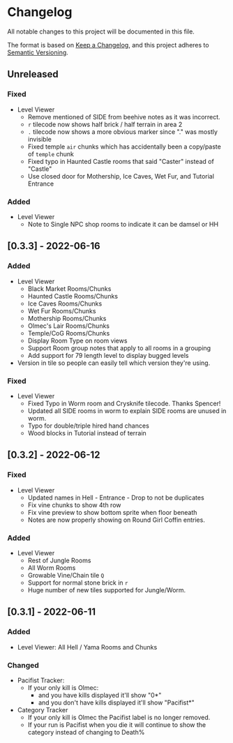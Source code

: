 # Changelog

All notable changes to this project will be documented in this file.

The format is based on [Keep a Changelog](https://keepachangelog.com/en/1.0.0/),
and this project adheres to [Semantic Versioning](https://semver.org/spec/v2.0.0.html).

## Unreleased

### Fixed

- Level Viewer
  - Remove mentioned of SIDE from beehive notes as it was incorrect.
  - `r` tilecode now shows half brick / half terrain in area 2
  - `.` tilecode now shows a more obvious marker since "." was mostly invisible
  - Fixed temple `air` chunks which has accidentally been a copy/paste of `temple` chunk
  - Fixed typo in Haunted Castle rooms that said "Caster" instead of "Castle"
  - Use closed door for Mothership, Ice Caves, Wet Fur, and Tutorial Entrance

### Added

- Level Viewer
  - Note to Single NPC shop rooms to indicate it can be damsel or HH

## [0.3.3] - 2022-06-16

### Added

- Level Viewer
  - Black Market Rooms/Chunks
  - Haunted Castle Rooms/Chunks
  - Ice Caves Rooms/Chunks
  - Wet Fur Rooms/Chunks
  - Mothership Rooms/Chunks
  - Olmec's Lair Rooms/Chunks
  - Temple/CoG Rooms/Chunks
  - Display Room Type on room views
  - Support Room group notes that apply to all rooms in a grouping
  - Add support for 79 length level to display bugged levels
- Version in tile so people can easily tell which version they're using.

### Fixed

- Level Viewer
  - Fixed Typo in Worm room and Crysknife tilecode. Thanks Spencer!
  - Updated all SIDE rooms in worm to explain SIDE rooms are unused in worm.
  - Typo for double/triple hired hand chances
  - Wood blocks in Tutorial instead of terrain

## [0.3.2] - 2022-06-12

### Fixed

- Level Viewer
  - Updated names in Hell - Entrance - Drop to not be duplicates
  - Fix vine chunks to show 4th row
  - Fix vine preview to show bottom sprite when floor beneath
  - Notes are now properly showing on Round Girl Coffin entries.

### Added

- Level Viewer
  - Rest of Jungle Rooms
  - All Worm Rooms
  - Growable Vine/Chain tile `Q`
  - Support for normal stone brick in `r`
  - Huge number of new tiles supported for Jungle/Worm.

## [0.3.1] - 2022-06-11

### Added

- Level Viewer: All Hell / Yama Rooms and Chunks

### Changed

- Pacifist Tracker:
  - If your only kill is Olmec:
    - and you have kills displayed it'll show "0\*"
    - and you don't have kills displayed it'll show "Pacifist\*"
- Category Tracker
  - If your only kill is Olmec the Pacifist label is no longer removed.
  - If your run is Pacifist when you die it will continue to show the category instead of changing to Death%
